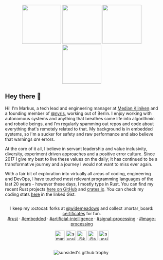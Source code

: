<p align="center">
    <a href="https://octodex.github.com/umbrellatocat/"><img src="https://github.com/sunsided/sunsided/raw/master/.readme/puddle_jumper_octodex.png" height="128px" width="128px"></a>
    <a href="https://octodex.github.com/labtocat/"><img src="https://github.com/sunsided/sunsided/raw/master/.readme/labtocat.png" height="128px" width="128px"></a>
    <a href="https://octodex.github.com/inspectocat/"><img src="https://github.com/sunsided/sunsided/raw/master/.readme/inspectocat.png" height="128px" width="128px"></a>
    <a href="https://octodex.github.com/Robotocat/"><img src="https://github.com/sunsided/sunsided/raw/master/.readme/robotocat.png" height="128px" width="128px"></a>
</p>

## Hey there :wave:

Hi! I'm Markus, a tech lead and engineering manager at [Median Kliniken](https://www.median-kliniken.de/) and a founding member of [@nyris](https://github.com/nyris),
working out of Berlin. I enjoy working with autonomous systems and anything that breathes some life into algorithmic and robotic beings,
and I'm regularly spamming out repos and code about everything that's remotely
related to that. My background is in embedded systems, so I'm a sucker for safety and raw performance and also believe that warnings _are_ errors. 

At the core of it all, I believe in servant leadership and value inclusivity, diversity, experiment driven approaches and a positive error culture. 
Since 2017 I give my best to live these values on the daily; it has continued to be a transformative journey and a journey I would not want to miss ever again.

With a fair bit of exploration into virtually all areas of coding, engineering and DevOps, I have touched most relevant programming languages of the last 20 years - however these days, I mostly type in Rust. You can find my recent Rust projects [here on GitHub](https://github.com/sunsided?tab=repositories&q=&type=&language=rust&sort=stargazers) and [crates.io](https://crates.io/users/sunsided?sort=downloads). You can check my coding stats [here](https://github.com/sunsided/coding-stats) in the linked Gist.

##

<p align="center">
    I keep my :octocat: forks at <a href="https://github.com/widemeadows" alt="@widemeadows">@widemeadows</a> and collect :mortar_board: <a href="https://github.com/sunsided/certification">certificates</a> for fun.<br />
    <a href="https://github.com/sunsided?tab=repositories&q=%23rust&type=&language=&sort=stargazers">#rust</a> ·
    <a href="https://github.com/sunsided?tab=repositories&q=%23embedded&type=&language=&sort=stargazers">#embedded</a> ·
    <a href="https://github.com/sunsided?tab=repositories&q=%23artificial-intelligence&type=&language=&sort=stargazers">#artificial-intelligence</a> ·
    <a href="https://github.com/sunsided?tab=repositories&q=%23signal-processing&type=&language=&sort=stargazers">#signal-processing</a> ·
    <a href="https://github.com/sunsided?tab=repositories&q=%23image-processing&type=&language=&sort=stargazers">#image-processing</a>
</p>


<p align="center">
    <a href="https://www.linkedin.com/in/markus-mayer/" target="blank"><img align="center" src="https://github.com/sunsided/sunsided/raw/master/.readme/icons/iconfinder_linkedin_287750.png" alt="markus-mayer on LinkedIn" height="32" width="32" /></a>
    <a href="https://stackoverflow.com/users/195651/sunside" target="blank"><img align="center" src="https://github.com/sunsided/sunsided/raw/master/.readme/icons/iconfinder_stackoverflow_7275419.png" alt="sunside on StackOverflow" height="32" width="32" /></a>
    <a href="https://twitter.com/keybrot" target="blank"><img align="center" src="https://github.com/sunsided/sunsided/raw/master/.readme/icons/iconfinder_Twitter-icon_380450.png" alt="@keybrot on Twitter" height="32" width="32" /></a>
    <a href="https://medium.com/@sunside/has-recommended" target="blank"><img align="center" src="https://github.com/sunsided/sunsided/raw/master/.readme/icons/iconfinder_Medium_1298751.png" alt="@sunside on Medium" height="32" width="32" /></a>
    <a href="https://linktr.ee/sunsided" target="blank"><img align="center" src="https://github.com/sunsided/sunsided/raw/master/.readme/icons/icons8-linktree-48.png" alt="sunsided on Linktree" height="32" width="32" /></a>
</p>

##

<p align="center"> 
<img align="center" src="https://github-profile-trophy.vercel.app/?username=sunsided&row=2&no-bg=true&no-frame=true" alt="sunsided's github trophy" />
<!-- :) hey there, thanks for looking -->
<img src="https://komarev.com/ghpvc/?username=sunsided" alt="Profile view count" height="0" width="0" />
</p>

<!--

My programming journey began at the age of six on the C64 and got more serious around 1994 with a mix of Visual Basic 3, Borland C++ 3.1, Delphi 2 and later Visual Studio 6. 
Around 1997 I focused on Visual Basic 5 and Turbo C++ 3 / Borland C++ 5, only to go back to Visual Basic 6 in 1999 to write network utilities and cryptography tools. Around 2000 I began focussing on physics and particle simulations as well as 3D technologies, ranging from 3D Studio, Cinema4D and Maya to low-level engine programming for 2D and Direct3D/DirectX in the then-new Visual C++ .NET; I wrote my first games here, now thankfully lost to time.
In the years to come I ventured into WordPress development in PHP and became an active plugin developer however my interest would soon and dramatically shift towards C# - and this is where I found my home for twenty years.
I incorporated artificial intelligence in all its shapes as well as data analytics into my toolbox and have been operating at the intersection of these topics for decades now, applying it in the fields of robotics, FinTech, MedTech and DeepTech.

-->
